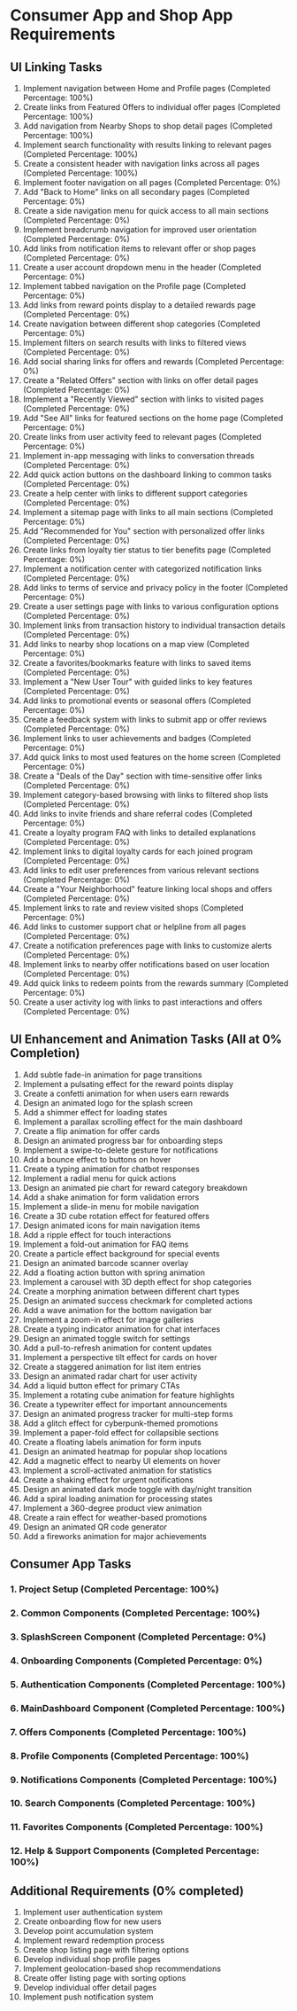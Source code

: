 # Consumer App and Shop App Requirements

## UI Linking Tasks

1. Implement navigation between Home and Profile pages (Completed Percentage: 100%)
2. Create links from Featured Offers to individual offer pages (Completed Percentage: 100%)
3. Add navigation from Nearby Shops to shop detail pages (Completed Percentage: 100%)
4. Implement search functionality with results linking to relevant pages (Completed Percentage: 100%)
5. Create a consistent header with navigation links across all pages (Completed Percentage: 100%)
6. Implement footer navigation on all pages (Completed Percentage: 0%)
7. Add "Back to Home" links on all secondary pages (Completed Percentage: 0%)
8. Create a side navigation menu for quick access to all main sections (Completed Percentage: 0%)
9. Implement breadcrumb navigation for improved user orientation (Completed Percentage: 0%)
10. Add links from notification items to relevant offer or shop pages (Completed Percentage: 0%)
11. Create a user account dropdown menu in the header (Completed Percentage: 0%)
12. Implement tabbed navigation on the Profile page (Completed Percentage: 0%)
13. Add links from reward points display to a detailed rewards page (Completed Percentage: 0%)
14. Create navigation between different shop categories (Completed Percentage: 0%)
15. Implement filters on search results with links to filtered views (Completed Percentage: 0%)
16. Add social sharing links for offers and rewards (Completed Percentage: 0%)
17. Create a "Related Offers" section with links on offer detail pages (Completed Percentage: 0%)
18. Implement a "Recently Viewed" section with links to visited pages (Completed Percentage: 0%)
19. Add "See All" links for featured sections on the home page (Completed Percentage: 0%)
20. Create links from user activity feed to relevant pages (Completed Percentage: 0%)
21. Implement in-app messaging with links to conversation threads (Completed Percentage: 0%)
22. Add quick action buttons on the dashboard linking to common tasks (Completed Percentage: 0%)
23. Create a help center with links to different support categories (Completed Percentage: 0%)
24. Implement a sitemap page with links to all main sections (Completed Percentage: 0%)
25. Add "Recommended for You" section with personalized offer links (Completed Percentage: 0%)
26. Create links from loyalty tier status to tier benefits page (Completed Percentage: 0%)
27. Implement a notification center with categorized notification links (Completed Percentage: 0%)
28. Add links to terms of service and privacy policy in the footer (Completed Percentage: 0%)
29. Create a user settings page with links to various configuration options (Completed Percentage: 0%)
30. Implement links from transaction history to individual transaction details (Completed Percentage: 0%)
31. Add links to nearby shop locations on a map view (Completed Percentage: 0%)
32. Create a favorites/bookmarks feature with links to saved items (Completed Percentage: 0%)
33. Implement a "New User Tour" with guided links to key features (Completed Percentage: 0%)
34. Add links to promotional events or seasonal offers (Completed Percentage: 0%)
35. Create a feedback system with links to submit app or offer reviews (Completed Percentage: 0%)
36. Implement links to user achievements and badges (Completed Percentage: 0%)
37. Add quick links to most used features on the home screen (Completed Percentage: 0%)
38. Create a "Deals of the Day" section with time-sensitive offer links (Completed Percentage: 0%)
39. Implement category-based browsing with links to filtered shop lists (Completed Percentage: 0%)
40. Add links to invite friends and share referral codes (Completed Percentage: 0%)
41. Create a loyalty program FAQ with links to detailed explanations (Completed Percentage: 0%)
42. Implement links to digital loyalty cards for each joined program (Completed Percentage: 0%)
43. Add links to edit user preferences from various relevant sections (Completed Percentage: 0%)
44. Create a "Your Neighborhood" feature linking local shops and offers (Completed Percentage: 0%)
45. Implement links to rate and review visited shops (Completed Percentage: 0%)
46. Add links to customer support chat or helpline from all pages (Completed Percentage: 0%)
47. Create a notification preferences page with links to customize alerts (Completed Percentage: 0%)
48. Implement links to nearby offer notifications based on user location (Completed Percentage: 0%)
49. Add quick links to redeem points from the rewards summary (Completed Percentage: 0%)
50. Create a user activity log with links to past interactions and offers (Completed Percentage: 0%)

## UI Enhancement and Animation Tasks (All at 0% Completion)

1. Add subtle fade-in animation for page transitions
2. Implement a pulsating effect for the reward points display
3. Create a confetti animation for when users earn rewards
4. Design an animated logo for the splash screen
5. Add a shimmer effect for loading states
6. Implement a parallax scrolling effect for the main dashboard
7. Create a flip animation for offer cards
8. Design an animated progress bar for onboarding steps
9. Implement a swipe-to-delete gesture for notifications
10. Add a bounce effect to buttons on hover
11. Create a typing animation for chatbot responses
12. Implement a radial menu for quick actions
13. Design an animated pie chart for reward category breakdown
14. Add a shake animation for form validation errors
15. Implement a slide-in menu for mobile navigation
16. Create a 3D cube rotation effect for featured offers
17. Design animated icons for main navigation items
18. Add a ripple effect for touch interactions
19. Implement a fold-out animation for FAQ items
20. Create a particle effect background for special events
21. Design an animated barcode scanner overlay
22. Add a floating action button with spring animation
23. Implement a carousel with 3D depth effect for shop categories
24. Create a morphing animation between different chart types
25. Design an animated success checkmark for completed actions
26. Add a wave animation for the bottom navigation bar
27. Implement a zoom-in effect for image galleries
28. Create a typing indicator animation for chat interfaces
29. Design an animated toggle switch for settings
30. Add a pull-to-refresh animation for content updates
31. Implement a perspective tilt effect for cards on hover
32. Create a staggered animation for list item entries
33. Design an animated radar chart for user activity
34. Add a liquid button effect for primary CTAs
35. Implement a rotating cube animation for feature highlights
36. Create a typewriter effect for important announcements
37. Design an animated progress tracker for multi-step forms
38. Add a glitch effect for cyberpunk-themed promotions
39. Implement a paper-fold effect for collapsible sections
40. Create a floating labels animation for form inputs
41. Design an animated heatmap for popular shop locations
42. Add a magnetic effect to nearby UI elements on hover
43. Implement a scroll-activated animation for statistics
44. Create a shaking effect for urgent notifications
45. Design an animated dark mode toggle with day/night transition
46. Add a spiral loading animation for processing states
47. Implement a 360-degree product view animation
48. Create a rain effect for weather-based promotions
49. Design an animated QR code generator
50. Add a fireworks animation for major achievements

## Consumer App Tasks

### 1. Project Setup (Completed Percentage: 100%)
### 2. Common Components (Completed Percentage: 100%)
### 3. SplashScreen Component (Completed Percentage: 0%)
### 4. Onboarding Components (Completed Percentage: 0%)
### 5. Authentication Components (Completed Percentage: 100%)
### 6. MainDashboard Component (Completed Percentage: 100%)
### 7. Offers Components (Completed Percentage: 100%)
### 8. Profile Components (Completed Percentage: 100%)
### 9. Notifications Components (Completed Percentage: 100%)
### 10. Search Components (Completed Percentage: 100%)
### 11. Favorites Components (Completed Percentage: 100%)
### 12. Help & Support Components (Completed Percentage: 100%)

## Additional Requirements (0% completed)

1. Implement user authentication system
2. Create onboarding flow for new users
3. Develop point accumulation system
4. Implement reward redemption process
5. Create shop listing page with filtering options
6. Develop individual shop profile pages
7. Implement geolocation-based shop recommendations
8. Create offer listing page with sorting options
9. Develop individual offer detail pages
10. Implement push notification system
